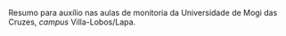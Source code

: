Resumo para auxílio nas aulas de monitoria da Universidade de Mogi das Cruzes, *campus* Villa-Lobos/Lapa.
